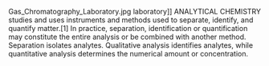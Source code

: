 Gas_Chromatography_Laboratory.jpg laboratory]] ANALYTICAL CHEMISTRY studies and uses instruments and methods used to separate, identify, and quantify matter.[1] In practice, separation, identification or quantification may constitute the entire analysis or be combined with another method. Separation isolates analytes. Qualitative analysis identifies analytes, while quantitative analysis determines the numerical amount or concentration.
